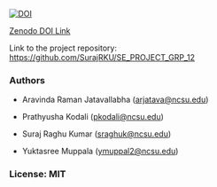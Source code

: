 [![DOI](https://zenodo.org/badge/DOI/10.5281/zenodo.5759097.svg)](https://doi.org/10.5281/zenodo.5759097)

<a href="https://doi.org/10.5281/zenodo.5759097">Zenodo DOI Link</a>

Link to the project repository: https://github.com/SurajRKU/SE_PROJECT_GRP_12

### Authors

 - Aravinda Raman Jatavallabha (arjatava@ncsu.edu)

 - Prathyusha Kodali (pkodali@ncsu.edu)

 - Suraj Raghu Kumar (sraghuk@ncsu.edu)

 - Yuktasree Muppala (ymuppal2@ncsu.edu)

### License: MIT
